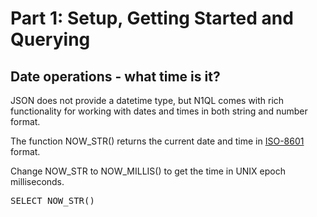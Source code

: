 # Part 1: Setup, Getting Started and Querying

## Date operations - what time is it?

JSON does not provide a datetime type, but N1QL comes with rich functionality for working with
dates and times in both string and number format.

The function NOW_STR() returns the current date and time in <a href="http://www.iso.org/iso/home/standards/iso8601.htm">ISO-8601</a> format.

Change NOW_STR to NOW_MILLIS() to get the time in UNIX epoch milliseconds.

<pre id="example">
SELECT NOW_STR()

</pre>
